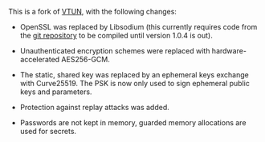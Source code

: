This is a fork of [VTUN](http://vtun.sourceforge.net/), with the
following changes:

* OpenSSL was replaced by Libsodium (this currently requires code from
the [git repository](https://github.com/jedisct1/libsodium) to be
compiled until version 1.0.4 is out).

* Unauthenticated encryption schemes were replaced with hardware-accelerated
AES256-GCM.

* The static, shared key was replaced by an ephemeral keys exchange with
Curve25519. The PSK is now only used to sign ephemeral public keys and
parameters.

* Protection against replay attacks was added.

* Passwords are not kept in memory, guarded memory allocations are
used for secrets.
